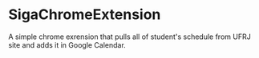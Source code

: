 # SigaChromeExtension
A simple chrome exrension that pulls all of student's schedule from UFRJ site and adds it in Google Calendar.
